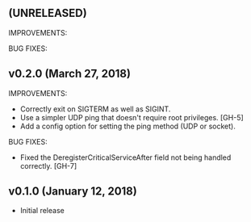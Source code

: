## (UNRELEASED)

IMPROVEMENTS:

BUG FIXES:

## v0.2.0 (March 27, 2018)

IMPROVEMENTS:

  * Correctly exit on SIGTERM as well as SIGINT.
  * Use a simpler UDP ping that doesn't require root privileges. [GH-5]
  * Add a config option for setting the ping method (UDP or socket).

BUG FIXES:

  * Fixed the DeregisterCriticalServiceAfter field not being handled correctly. [GH-7]

## v0.1.0 (January 12, 2018)

  * Initial release
